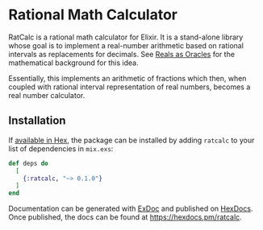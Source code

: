# Rational Math Calculator

RatCalc is a rational math calculator for Elixir. It is a stand-alone library whose goal is to implement a real-number arithmetic based on rational intervals as replacements for decimals. See [Reals as Oracles](https://github.com/jostylr/Reals-as-Oracles) for the mathematical background for this idea.

Essentially, this implements an arithmetic of fractions which then, when coupled with rational interval representation of real numbers, becomes a real number calculator.

## Installation

If [available in Hex](https://hex.pm/docs/publish), the package can be installed
by adding `ratcalc` to your list of dependencies in `mix.exs`:

```elixir
def deps do
  [
    {:ratcalc, "~> 0.1.0"}
  ]
end
```

Documentation can be generated with [ExDoc](https://github.com/elixir-lang/ex_doc)
and published on [HexDocs](https://hexdocs.pm). Once published, the docs can
be found at <https://hexdocs.pm/ratcalc>.
